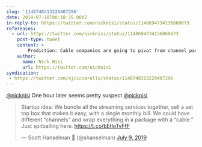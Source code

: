 ```yaml
---
slug: '1148748313220407296'
date: 2019-07-10T00:18:35.000Z
in-reply-to: https://twitter.com/nicknisi/status/1148694734136860673
references:
  - url: https://twitter.com/nicknisi/status/1148694734136860673
    post-type: tweet
    content: >
        Prediction: Cable companies are going to pivot from channel packages to streaming service bundles.
    author:
      name: Nick Nisi
      url: https://twitter.com/nicknisi
syndication:
 - https://twitter.com/ajciccarello/status/1148748313220407296
---
```


[@nicknisi](https://twitter.com/nicknisi) One hour later seems pretty suspect [@nicknisi](https://twitter.com/nicknisi) 
<blockquote class="twitter-tweet"><p lang="en" dir="ltr">Startup idea: We bundle all the streaming services together, sell a set top box that makes it easy, with a single monthly bill. We could have different “channels” and wrap everything in a package with a “cable.” Just spitballing here. <a href="https://t.co/bEtloTvFfF">https://t.co/bEtloTvFfF</a></p>&mdash; Scott Hanselman 🌮 (@shanselman) <a href="https://twitter.com/shanselman/status/1148683702035070977?ref_src=twsrc%5Etfw">July 9, 2019</a></blockquote>


<script async src="https://platform.twitter.com/widgets.js" charset="utf-8"></script>
